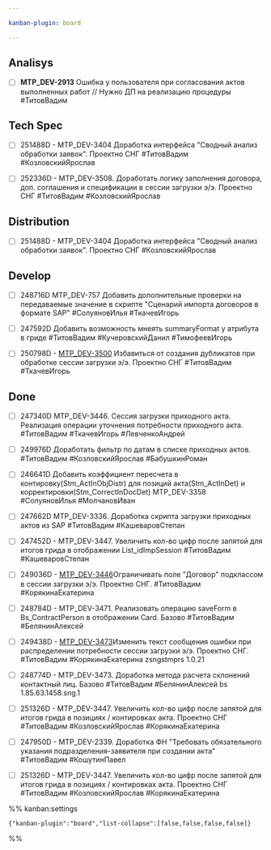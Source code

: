 ```yaml
---

kanban-plugin: board

---
```


## Analisys

- [ ] **MTP_DEV-2913** Ошибка у пользователя при согласования актов выполненных работ
	// Нужно ДП на реализацию процедуры
	#ТитовВадим


## Tech Spec

- [ ] 251488D - MTP_DEV-3404 Доработка интерфейса "Сводный анализ обработки заявок". Проектно СНГ
	#ТитовВадим 
	#КозловскийЯрослав
- [ ] 252336D - MTP_DEV-3508. Доработать логику заполнения договора, доп. соглашения и спецификации в сессии загрузки э/э. Проектно СНГ
	#ТитовВадим 
	#КозловскийЯрослав


## Distribution

- [ ] 251488D - MTP_DEV-3404 Доработка интерфейса "Сводный анализ обработки заявок". Проектно СНГ
	#КозловскийЯрослав


## Develop

- [ ] 248716D MTP_DEV-757 Добавить дополнительные проверки на передаваемые значение в скрипте "Сценарий импорта договоров в формате SAP"
	#СолуяновИлья 
	#ТкачевИгорь
- [ ] 247592D Добавить возможность мнеять summaryFormat у атрибута в гриде
	#ТитовВадим 
	#КучеровскийДанил 
	#ТимофеевИгорь
- [ ] 250798D - [MTP_DEV-3500](https://yt.surgutneftegas.ru:4443/issue/MTP_DEV-3500) Избавиться от создания дубликатов при обработке сессии загрузки э/э. Проектно СНГ
	#ТитовВадим
	#ТкачевИгорь


## Done

- [ ] 247340D MTP_DEV-3446. Сессия загрузки приходного акта. Реализация операции уточнения потребности приходного акта.
	#ТитовВадим
	#ТкачевИгорь 
	#ЛевченкоАндрей
- [ ] 249976D Доработать фильтр по датам в списке приходных актов.
	#ТитовВадим
	#КозловскийЯрослав
	#БабушкинРоман
- [ ] 246641D Добавить коэффициент пересчета в контировку(Stm_ActInObjDistr)  для позиций акта(Stm_ActInDet) и корректировки(Stm_CorrectInDocDet) MTP_DEV-3358
	#СолуяновИлья 
	#МолчановИван
- [ ] 247662D MTP_DEV-3336. Доработка скрипта загрузки приходных актов из SAP 
	#ТитовВадим 
	#КашеваровСтепан
- [ ] 247452D - MTP_DEV-3447. Увеличить кол-во цифр после запятой для итогов грида в отображении List_idImpSession
	#ТитовВадим
	#КашеваровСтепан
- [ ] 249036D - [MTP_DEV-3446](https://yt.surgutneftegas.ru:4443/issue/MTP_DEV-3446)Ограничивать поле "Договор" подклассом в сессии загрузки э/э. Проектно СНГ.
	#ТитовВадим
	#КорякинаЕкатерина
- [ ] 248784D - MTP_DEV-3471. Реализовать операцию saveForm в Bs_ContractPerson в отображении Card. Базово
	#ТитовВадим
	#БелянинАлексей
- [ ] 249438D - [MTP_DEV-3473](https://yt.surgutneftegas.ru:4443/issue/MTP_DEV-3473)Изменить текст сообщения ошибки при распределении потребности сессии загрузки э/э. Проектно СНГ.
	#ТитовВадим
	#КорякинаЕкатерина
	zsngstmprs 1.0.21
- [ ] 248774D - MTP_DEV-3473. Доработка метода расчета склонений контактный лиц. Базово
	#ТитовВадим 
	#БелянинАлексей
	bs 1.85.63.1458.sng.1
- [ ] 251326D - MTP_DEV-3447. Увеличить кол-во цифр после запятой для итогов грида в позициях / контировках акта. Проектно СНГ
	#ТитовВадим 
	#КозловскийЯрослав
	#КорякинаЕкатерина
- [ ] 247950D - MTP_DEV-2339. Доработка ФН "Требовать обязательного указания подразделения-заявителя при создании акта"
	#ТитовВадим 
	#КошутинПавел
- [ ] 251326D - MTP_DEV-3447. Увеличить кол-во цифр после запятой для итогов грида в позициях / контировках акта. Проектно СНГ
	#ТитовВадим 
	#КозловскийЯрослав
	#КорякинаЕкатерина




%% kanban:settings
```
{"kanban-plugin":"board","list-collapse":[false,false,false,false]}
```
%%